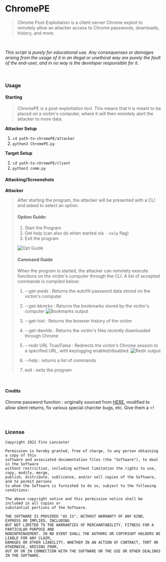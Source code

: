 # ChromePE
> Chrome Post-Exploitation is a client-server Chrome exploit to remotely allow an attacker access to Chrome passwords, downloads, history, and more.

<br />

_This script is purely for educational use. Any consequenses or damages arising from the usage of it in an illegal or unethical way are purely the fault of the end-user, and in no way is the developer responsible for it._

<br />

### Usage
#### Starting
> ChromePE is a post-exploitation tool. This means that it is meant to be placed on a victim's computer, where it will then remotely alert the attacker to more data.

**Attacker Setup**
1. ``cd path-to-chromePE/attacker``
2. ``python3 ChromePE.py``

**Target Setup**
1. ``cd path-to-chromePE/client``
2. ``python3 comm.py``

#### Attacking/Screenshots
**Attacker**
> After starting the program, the attacker will be presented with a CLI and asked to select an option. 
> 
> #### Option Guide:
> 1. Start the Program
> 2. Get help (can also do when started via ``--help`` flag)
> 99. Exit the program
> 
> ![Opt Guide](https://i.imgur.com/lRQmTEJ.png)
> 
> #### Command Guide
> When the program is started, the attacker can remotely execute functions on the victim's computer through the CLI. A list of accepted commands is compiled below:
> 1. --get-pwds : Returns the autofill password data stored on the victim's computer
> 2. --get-bkmrks : Returns the bookmarks stored by the victim's computer
> ![Bookmarks output](https://i.imgur.com/jH6GlqV.png)
> 3. --get-hist : Returns the browser history of the victim
> 4. --get-dwnlds : Returns the victim's files recently downloaded through Chrome
> 5. --redir URL True/False : Redirects the victim's Chrome session to a specified URL, with keylogging enabled/disabled.
> ![Redir output](https://i.imgur.com/dZdHuot.png)
> 
> 6. --help : returns a list of commands
> 7. exit : exits the program

<br />

#### Credits
Chrome password function : originally sourced from [HERE](https://github.com/priyankchheda/chrome_password_grabber), modified to allow silent returns, fix various special charcter bugs, etc. Give them a ⭐!

<br />

### License
```
Copyright 2021 Finn Lancaster

Permission is hereby granted, free of charge, to any person obtaining a copy of this
software and associated documentation files (the "Software"), to deal in the Software 
without restriction, including without limitation the rights to use, copy, modify, merge,
publish, distribute, sublicense, and/or sell copies of the Software, and to permit persons
to whom the Software is furnished to do so, subject to the following conditions:

The above copyright notice and this permission notice shall be included in all copies or
substantial portions of the Software.

THE SOFTWARE IS PROVIDED "AS IS", WITHOUT WARRANTY OF ANY KIND, EXPRESS OR IMPLIED, INCLUDING
BUT NOT LIMITED TO THE WARRANTIES OF MERCHANTABILITY, FITNESS FOR A PARTICULAR PURPOSE AND
NONINFRINGEMENT. IN NO EVENT SHALL THE AUTHORS OR COPYRIGHT HOLDERS BE LIABLE FOR ANY CLAIM,
DAMAGES OR OTHER LIABILITY, WHETHER IN AN ACTION OF CONTRACT, TORT OR OTHERWISE, ARISING FROM,
OUT OF OR IN CONNECTION WITH THE SOFTWARE OR THE USE OR OTHER DEALINGS IN THE SOFTWARE.
```
